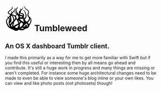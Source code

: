 <img src="/Tumbleweed/Assets.xcassets/AppIcon.appiconset/tumbleweed.png?raw=true" width="90" height="90" /> Tumbleweed
========

An OS X dashboard Tumblr client.
--------

I made this primarily as a way for me to get more familiar with Swift but if you find this useful or interesting then by all means go ahead and contribute. It's still a huge work in progress and many things are missing or aren't completed. For instance some huge architectural changes need to be made to even be able to view someone's blog inline or your own likes. You can view and like photo posts (not photosets) though!